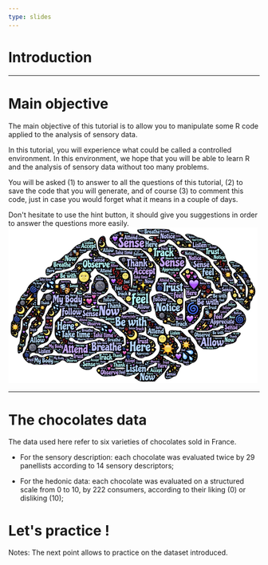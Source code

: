 ```yaml
---
type: slides
---
```




# Introduction

---

# Main objective

The main objective of this tutorial is to allow you to manipulate some R code applied to the analysis of sensory data.

In this tutorial, you will experience what could be called a controlled environment. In this environment, we hope that you will be able to learn R and the analysis of sensory data without too many problems. 

You will be asked (1) to answer to all the questions of this tutorial, (2) to save the code that you will generate, and of course (3) to comment this code, just in case you would forget what it means in a couple of days.

Don't hesitate to use the hint button, it should give you suggestions in order to answer the questions more easily.
![](https://github.com/MarionMoussay/binder_test/blob/master/image/perception-sensorielle.png?raw=true)

---

# The chocolates data

The data used here refer to six varieties of chocolates sold in France.

- For the sensory description: each chocolate was evaluated twice by 29 panellists according to 14 sensory descriptors;

- For the hedonic data: each chocolate was evaluated on a structured scale from 0 to 10, by 222 consumers, according to their liking (0) or disliking (10);

# Let's practice !

Notes: The next point allows to practice on the dataset introduced.
